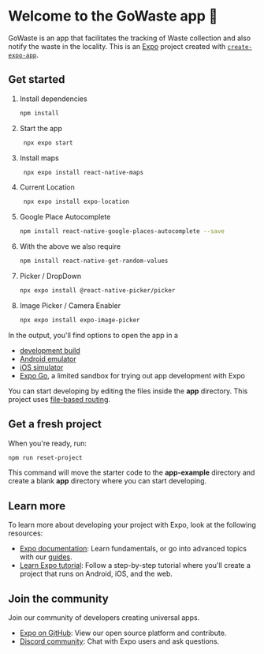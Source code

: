 # Welcome to the GoWaste app 👋

GoWaste is an app that facilitates the tracking of Waste collection and also notify the waste in the locality.
This is an [Expo](https://expo.dev) project created with [`create-expo-app`](https://www.npmjs.com/package/create-expo-app).

## Get started

1. Install dependencies

   ```bash
   npm install
   ```

2. Start the app

   ```bash
    npx expo start
   ```

3. Install maps

   ```bash
    npx expo install react-native-maps
   ```

4. Current Location

   ```bash
    npx expo install expo-location
   ```
5. Google Place Autocomplete

   ```bash
   npm install react-native-google-places-autocomplete --save
   ```

6. With the above we also require

   ```bash
   npm install react-native-get-random-values
   ```
7. Picker / DropDown

   ```bash
   npx expo install @react-native-picker/picker
   ```
8. Image Picker / Camera Enabler

   ```bash
   npx expo install expo-image-picker
   ```
   



In the output, you'll find options to open the app in a

- [development build](https://docs.expo.dev/develop/development-builds/introduction/)
- [Android emulator](https://docs.expo.dev/workflow/android-studio-emulator/)
- [iOS simulator](https://docs.expo.dev/workflow/ios-simulator/)
- [Expo Go](https://expo.dev/go), a limited sandbox for trying out app development with Expo

You can start developing by editing the files inside the **app** directory. This project uses [file-based routing](https://docs.expo.dev/router/introduction).

## Get a fresh project

When you're ready, run:

```bash
npm run reset-project
```

This command will move the starter code to the **app-example** directory and create a blank **app** directory where you can start developing.

## Learn more

To learn more about developing your project with Expo, look at the following resources:

- [Expo documentation](https://docs.expo.dev/): Learn fundamentals, or go into advanced topics with our [guides](https://docs.expo.dev/guides).
- [Learn Expo tutorial](https://docs.expo.dev/tutorial/introduction/): Follow a step-by-step tutorial where you'll create a project that runs on Android, iOS, and the web.

## Join the community

Join our community of developers creating universal apps.

- [Expo on GitHub](https://github.com/expo/expo): View our open source platform and contribute.
- [Discord community](https://chat.expo.dev): Chat with Expo users and ask questions.
